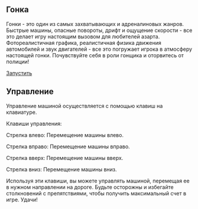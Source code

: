 ## Гонка
Гонки - это один из самых захватывающих и адреналиновых жанров. Быстрые машины, опасные повороты, дрифт и ощущение скорости - все это делает игру настоящим вызовом для любителей азарта. Фотореалистичная графика, реалистичная физика движения автомобилей и звук двигателей - все это погружает игрока в атмосферу настоящей гонки. Почувствуйте себя в роли гонщика и оторвитесь от полиции!

<a href="https://VadimSVV.github.io/Race/" target="_blank">Запустить</a>

## Управление

Управление машиной осуществляется с помощью клавиш на клавиатуре. 

Клавиши управления:

Стрелка влево: Перемещение машины влево.

Стрелка вправо: Перемещение машины вправо.

Стрелка вверх: Перемещение машины вверх.

Стрелка вниз: Перемещение машины вниз.

Используя эти клавиши, вы можете управлять машиной, перемещая ее в нужном направлении на дороге. Будьте осторожны и избегайте столкновений с препятствиями, чтобы получить максимальный счет в игре. Удачи!
